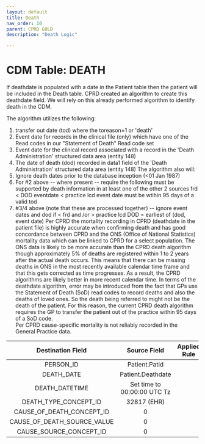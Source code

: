```yaml
---
layout: default
title: Death
nav_order: 10
parent: CPRD GOLD
description: "Death Logic"

---
```


# CDM Table: DEATH

If deathdate is populated with a date in the Patient table then the patient will be included in the Death table.  CPRD created an algorithm to create this deathdate field.  We will rely on this already performed algorithm to identify death in the CDM.   

The algorithm utilizes the following:

1.  transfer out date (tod) where the toreason=1 or 'death'
2. Event date for records in the clinical file (only) which have one of the Read codes in our "Statement of Death" Read code set 
3. Event date for the clinical record associated with a record in the 'Death Administration' structured data area (entity 148)
4. The date of death (dod) recorded in data1 field of the 'Death Administration' structured data area (entity 148)
 The algorithm also will:
1.  Ignore death dates prior to the database inception (<01 Jan 1987)
2.  For #2 above -- where present -- require the following
    must be supported by death information in at least one of the other 2 sources 
    frd < DOD eventdate < practice lcd
    event date must be wtihin 95 days of a valid tod
3. #3/4 above (note that these are processed together) -- ignore event dates and dod if < frd and /or > practice lcd
    DOD = earliest of (dod, event date)
Per CPRD the mortality recording in CPRD (deathdate in the patient file) is highly accurate when confirming death and has good concordance between CPRD and the ONS (Office of National Statistics) mortality data which can be linked to CPRD for a select population. The ONS data is likely to be more accurate than the CPRD death algorithm though approximately 5% of deaths are registered within 1 to 2 years after the actual death occurs.  This means that there can be missing deaths in ONS in the most recently available calendar time frame and that this gets corrected as time progresses.  As a result, the CPRD algorithms are likely better in more recent calendar time.  In terms of the deathdate algorithm, error may be introduced from the fact that GPs use the Statement of Death (SoD) read codes to record deaths and also the deaths of loved ones.  So the death being referred to might not be the death of the patient.  For this reason, the current CPRD death algorithm requires the GP to transfer the patient out of the practice within 95 days of a SoD code.   
Per CPRD cause-specific mortality is not reliably recorded in the General Practice data.  


**Destination Field**|**Source Field**|**Applied Rule**|**Comment**
:-----:|:-----:|:-----:|:-----:
PERSON_ID|Patient.Patid||
DEATH_DATE|Patient.Deathdate|
DEATH_DATETIME|Set time to 00:00:00 UTC Tz||
DEATH_TYPE_CONCEPT_ID|32817 (EHR)
CAUSE_OF_DEATH_CONCEPT_ID|0||
CAUSE_OF_DEATH_SOURCE_VALUE|0||
CAUSE_SOURCE_CONCEPT_ID|0||
